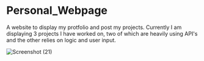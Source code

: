 
# Personal_Webpage
A website to display my protfolio and post my projects. Currently I am displaying 3 projects I have worked on, two of which are heavily using API's and the other relies on logic and user input.
 
![Screenshot (21)](https://user-images.githubusercontent.com/71790703/123901616-dc24f800-d930-11eb-897d-c6a954460cb3.png)

